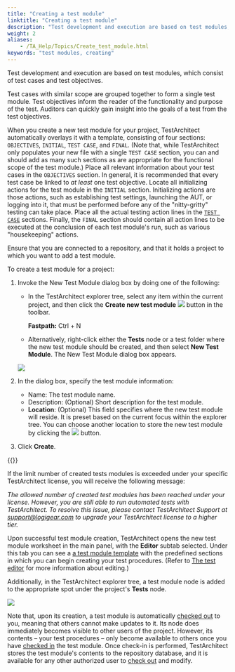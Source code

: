 ```yaml
--- 
title: "Creating a test module"
linktitle: "Creating a test module"
description: "Test development and execution are based on test modules, which consist of test cases and test objectives."
weight: 2
aliases: 
    - /TA_Help/Topics/Create_test_module.html
keywords: "test modules, creating"
---
```


Test development and execution are based on test modules, which consist of test cases and test objectives.

Test cases with similar scope are grouped together to form a single test module. Test objectives inform the reader of the functionality and purpose of the test. Auditors can quickly gain insight into the goals of a test from the test objectives.

When you create a new test module for your project, TestArchitect automatically overlays it with a template, consisting of four sections: `OBJECTIVES`, `INITIAL`, `TEST CASE`, and `FINAL`. \(Note that, while TestArchitect only populates your new file with a single `TEST CASE` section, you can and should add as many such sections as are appropriate for the functional scope of the test module.\) Place all relevant information about your test cases in the `OBJECTIVES` section. In general, it is recommended that every test case be linked to *at least* one test objective. Locate all initializing actions for the test module in the `INITIAL` section. Initializing actions are those actions, such as establishing test settings, launching the AUT, or logging into it, that must be performed before any of the "nitty-gritty" testing can take place. Place all the actual testing action lines in the [`TEST CASE`](/user-guide/tests/test-cases/) sections. Finally, the `FINAL` section should contain all action lines to be executed at the conclusion of each test module's run, such as various "housekeeping" actions.

Ensure that you are connected to a repository, and that it holds a project to which you want to add a test module.

To create a test module for a project:

1.  Invoke the New Test Module dialog box by doing one of the following:

    -   In the TestArchitect explorer tree, select any item within the current project, and then click the **Create new test module** ![](/images/TA_Tutorials/Images/btn.TAC_toolbar.CreateTestModule.png) button in the toolbar.

        **Fastpath:** Ctrl + N

    -   Alternatively, right-click either the **Tests** node or a test folder where the new test module should be created, and then select **New Test Module**.
    The New Test Module dialog box appears.

    ![](/images/TA_Help/Images/ug65.png)

2.  In the dialog box, specify the test module information:

    -   Name: The test module name.
    -   Description: \(Optional\) Short description for the test module.
    -   **Location**: \(Optional\) This field specifies where the new test module will reside. It is preset based on the current focus within the explorer tree. You can choose another location to store the new test module by clicking the ![](/images/TA_Help/Images/btn.browse-ellipsis.01.png) button.
3.  Click **Create**.


{{<important>}}

If the limit number of created tests modules is exceeded under your specific TestArchitect license, you will receive the following message:

*The allowed number of created test modules has been reached under your license. However, you are still able to run automated tests with TestArchitect. To resolve this issue, please contact TestArchitect Support at [support@logigear.com](mailto:support@logigear.com) to upgrade your TestArchitect license to a higher tier.*

Upon successful test module creation, TestArchitect opens the new test module worksheet in the main panel, with the **Editor** subtab selected. Under this tab you can see a [a test module template](/testarchitect-tutorial/part-1-getting-started-with-testarchitect/introducing-testarchitect/the-test-module-and-template) with the predefined sections in which you can begin creating your test procedures. \(Refer to [The test editor](/user-guide/getting-started/the-test-editor/) for more information about editing.\)

Additionally, in the TestArchitect explorer tree, a test module node is added to the appropriate spot under the project's **Tests** node.

![](/images/TA_Help/Images/ug_testmoduleontree.png)

Note that, upon its creation, a test module is automatically [checked out](/user-guide/projects-and-project-items/project-items/revision-control/check-out) to you, meaning that others cannot make updates to it. Its node does immediately becomes visible to other users of the project. However, its contents – your test procedures – only become available to others once you have [checked in](/user-guide/projects-and-project-items/project-items/revision-control/check-in) the test module. Once check-in is performed, TestArchitect stores the test module's contents to the repository database, and it is available for any other authorized user to [check out](/user-guide/projects-and-project-items/project-items/revision-control/check-out) and modify.




